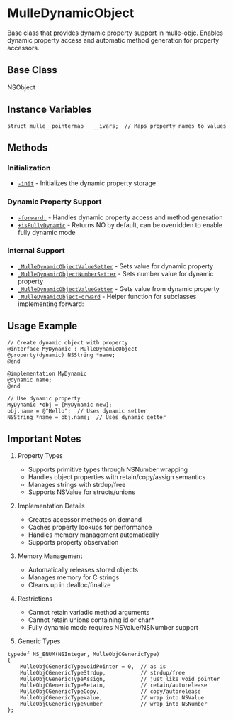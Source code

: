 # MulleDynamicObject

Base class that provides dynamic property support in mulle-objc. Enables dynamic property access and automatic method generation for property accessors.

## Base Class
NSObject

## Instance Variables
```objc
struct mulle__pointermap   __ivars;  // Maps property names to values
```

## Methods

### Initialization
- [`-init`](https://www.perplexity.ai/search?q=Please+create+some+detailed+API+documentation+for+the+method+init+of+MulleDynamicObject+of+the+MulleObjC+project+https://github.com/mulle-objc/MulleObjC.+You+will+find+source+code+probably+at+https://raw.githubusercontent.com/mulle-objc/MulleObjC/refs/heads/master/src/class/MulleDynamicObject.m+and+the+header+at+https://raw.githubusercontent.com/mulle-objc/MulleObjC/refs/heads/master/src/class/MulleDynamicObject.h+and+there+may+also+be+tests+for+it+in+the+test/+folder) - Initializes the dynamic property storage

### Dynamic Property Support
- [`-forward:`](https://www.perplexity.ai/search?q=Please+create+some+detailed+API+documentation+for+the+method+forward+of+MulleDynamicObject+of+the+MulleObjC+project+https://github.com/mulle-objc/MulleObjC.+You+will+find+source+code+probably+at+https://raw.githubusercontent.com/mulle-objc/MulleObjC/refs/heads/master/src/class/MulleDynamicObject.m+and+the+header+at+https://raw.githubusercontent.com/mulle-objc/MulleObjC/refs/heads/master/src/class/MulleDynamicObject.h+and+there+may+also+be+tests+for+it+in+the+test/+folder) - Handles dynamic property access and method generation
- [`+isFullyDynamic`](https://www.perplexity.ai/search?q=Please+create+some+detailed+API+documentation+for+the+method+isFullyDynamic+of+MulleDynamicObject+of+the+MulleObjC+project+https://github.com/mulle-objc/MulleObjC.+You+will+find+source+code+probably+at+https://raw.githubusercontent.com/mulle-objc/MulleObjC/refs/heads/master/src/class/MulleDynamicObject.m+and+the+header+at+https://raw.githubusercontent.com/mulle-objc/MulleObjC/refs/heads/master/src/class/MulleDynamicObject.h+and+there+may+also+be+tests+for+it+in+the+test/+folder) - Returns NO by default, can be overridden to enable fully dynamic mode

### Internal Support
- [`_MulleDynamicObjectValueSetter`](https://www.perplexity.ai/search?q=Please+create+some+detailed+API+documentation+for+the+method+_MulleDynamicObjectValueSetter+of+MulleDynamicObject+of+the+MulleObjC+project+https://github.com/mulle-objc/MulleObjC.+You+will+find+source+code+probably+at+https://raw.githubusercontent.com/mulle-objc/MulleObjC/refs/heads/master/src/class/MulleDynamicObject.m+and+the+header+at+https://raw.githubusercontent.com/mulle-objc/MulleObjC/refs/heads/master/src/class/MulleDynamicObject.h+and+there+may+also+be+tests+for+it+in+the+test/+folder) - Sets value for dynamic property
- [`_MulleDynamicObjectNumberSetter`](https://www.perplexity.ai/search?q=Please+create+some+detailed+API+documentation+for+the+method+_MulleDynamicObjectNumberSetter+of+MulleDynamicObject+of+the+MulleObjC+project+https://github.com/mulle-objc/MulleObjC.+You+will+find+source+code+probably+at+https://raw.githubusercontent.com/mulle-objc/MulleObjC/refs/heads/master/src/class/MulleDynamicObject.m+and+the+header+at+https://raw.githubusercontent.com/mulle-objc/MulleObjC/refs/heads/master/src/class/MulleDynamicObject.h+and+there+may+also+be+tests+for+it+in+the+test/+folder) - Sets number value for dynamic property
- [`_MulleDynamicObjectValueGetter`](https://www.perplexity.ai/search?q=Please+create+some+detailed+API+documentation+for+the+method+_MulleDynamicObjectValueGetter+of+MulleDynamicObject+of+the+MulleObjC+project+https://github.com/mulle-objc/MulleObjC.+You+will+find+source+code+probably+at+https://raw.githubusercontent.com/mulle-objc/MulleObjC/refs/heads/master/src/class/MulleDynamicObject.m+and+the+header+at+https://raw.githubusercontent.com/mulle-objc/MulleObjC/refs/heads/master/src/class/MulleDynamicObject.h+and+there+may+also+be+tests+for+it+in+the+test/+folder) - Gets value from dynamic property
- [`_MulleDynamicObjectForward`](https://www.perplexity.ai/search?q=Please+create+some+detailed+API+documentation+for+the+method+_MulleDynamicObjectForward+of+MulleDynamicObject+of+the+MulleObjC+project+https://github.com/mulle-objc/MulleObjC.+You+will+find+source+code+probably+at+https://raw.githubusercontent.com/mulle-objc/MulleObjC/refs/heads/master/src/class/MulleDynamicObject.m+and+the+header+at+https://raw.githubusercontent.com/mulle-objc/MulleObjC/refs/heads/master/src/class/MulleDynamicObject.h+and+there+may+also+be+tests+for+it+in+the+test/+folder) - Helper function for subclasses implementing forward:

## Usage Example

```objc
// Create dynamic object with property
@interface MyDynamic : MulleDynamicObject
@property(dynamic) NSString *name;
@end

@implementation MyDynamic
@dynamic name;
@end

// Use dynamic property
MyDynamic *obj = [MyDynamic new];
obj.name = @"Hello";  // Uses dynamic setter
NSString *name = obj.name;  // Uses dynamic getter
```

## Important Notes

1. Property Types
   - Supports primitive types through NSNumber wrapping
   - Handles object properties with retain/copy/assign semantics
   - Manages strings with strdup/free
   - Supports NSValue for structs/unions

2. Implementation Details
   - Creates accessor methods on demand
   - Caches property lookups for performance
   - Handles memory management automatically
   - Supports property observation

3. Memory Management
   - Automatically releases stored objects
   - Manages memory for C strings
   - Cleans up in dealloc/finalize

4. Restrictions
   - Cannot retain variadic method arguments
   - Cannot retain unions containing id or char*
   - Fully dynamic mode requires NSValue/NSNumber support

5. Generic Types
```objc
typedef NS_ENUM(NSInteger, MulleObjCGenericType)
{
    MulleObjCGenericTypeVoidPointer = 0,  // as is
    MulleObjCGenericTypeStrdup,           // strdup/free
    MulleObjCGenericTypeAssign,           // just like void pointer
    MulleObjCGenericTypeRetain,           // retain/autorelease
    MulleObjCGenericTypeCopy,             // copy/autorelease
    MulleObjCGenericTypeValue,            // wrap into NSValue
    MulleObjCGenericTypeNumber            // wrap into NSNumber
};
```
